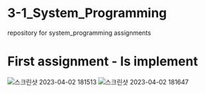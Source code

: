 # 3-1_System_Programming
repository for system_programming assignments

# First assignment - ls implement
![스크린샷 2023-04-02 181513](https://user-images.githubusercontent.com/101003842/229348161-f17fcf29-2873-4ce5-ab0c-1680f00e1007.png)
![스크린샷 2023-04-02 181647](https://user-images.githubusercontent.com/101003842/229348166-b068a93e-306e-45c9-93b0-ede06adc05cc.png)
